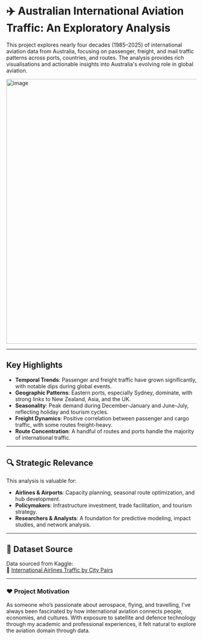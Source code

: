# ✈️ Australian International Aviation Traffic: An Exploratory Analysis

This project explores nearly four decades (1985–2025) of international aviation data from Australia, focusing on passenger, freight, and mail traffic patterns across ports, countries, and routes.
The analysis provides rich visualisations and actionable insights into Australia's evolving role in global aviation.

<img width="1000" height="700" alt="image" src="https://github.com/user-attachments/assets/73fac438-ce6a-4e73-b245-a9cc4589b53d" />

---

## Key Highlights

- **Temporal Trends**: Passenger and freight traffic have grown significantly, with notable dips during global events.
- **Geographic Patterns**: Eastern ports, especially Sydney, dominate, with strong links to New Zealand, Asia, and the UK.
- **Seasonality**: Peak demand during December-January and June-July, reflecting holiday and tourism cycles.
- **Freight Dynamics**: Positive correlation between passenger and cargo traffic, with some routes freight-heavy.
- **Route Concentration**: A handful of routes and ports handle the majority of international traffic.

---

## 🔍 Strategic Relevance

This analysis is valuable for:

- **Airlines & Airports**: Capacity planning, seasonal route optimization, and hub development.
- **Policymakers**: Infrastructure investment, trade facilitation, and tourism strategy.
- **Researchers & Analysts**: A foundation for predictive modeling, impact studies, and network analysis.

---

## 📁 Dataset Source

Data sourced from Kaggle:  
🔗 [International Airlines Traffic by City Pairs](https://www.kaggle.com/datasets/imtkaggleteam/international-airlines-traffic-by-city-pairs)

---
### ❤️ Project Motivation
As someone who’s passionate about aerospace, flying, and travelling, I’ve always been fascinated by how international aviation connects people, economies, and cultures. With exposure to satellite and defence technology through my academic and professional experiences, it felt natural to explore the aviation domain through data.
